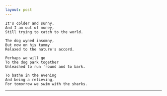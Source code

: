 ```yaml
---
layout: post
---
```


    It's colder and sunny,
    And I am out of money,
    Still trying to catch to the world.

    The dog wyned insomny,
    But now on his tummy
    Relaxed to the nature's accord.

    Perhaps we will go 
    To the dog park together
    Unleashed to run 'round and to bark.

    To bathe in the evening
    And being a relieving,
    For tomorrow we swim with the sharks.

   *  *  *


